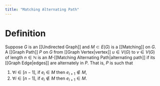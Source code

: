 ```yaml
---
title: "Matching Alternating Path"
---
```


# Definition
Suppose $G$ is an [[Undirected Graph]] and $M \subset E(G)$ is a [[Matching]] on $G$. A [[Graph Path]] $P$ on $G$ from [[Graph Vertex|vertex]] $u \in V(G)$ to $v \in V(G)$ of length $n \in \mathbb{N}$ is an $M$-[[Matching Alternating Path|alternating path]] if its [[Graph Edge|edges]] are alternately in $P$. That is, $P$ is such that
1. $\forall i \in [n-1]$, if $e_{i} \in M$ then $e_{i+1} \not\in M$,
2. $\forall i \in [n-1]$, if $e_{i} \not\in M$ then $e_{i+1} \in M$.